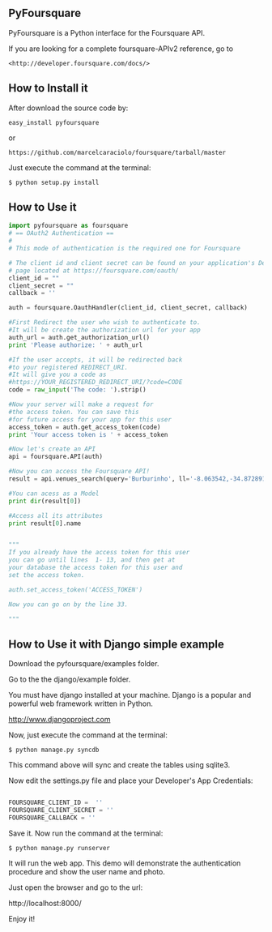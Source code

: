 PyFoursquare
--------------

PyFoursquare is a Python interface for the Foursquare API.

If you are looking for a complete foursquare-APIv2 reference, go to

    <http://developer.foursquare.com/docs/>


How to Install it
------------------

After download the source code by:

```
easy_install pyfoursquare

```

or 

```
https://github.com/marcelcaraciolo/foursquare/tarball/master

```

Just execute the command at the terminal:

```
$ python setup.py install

```

How to Use it
--------------


```python
import pyfoursquare as foursquare
# == OAuth2 Authentication ==
#
# This mode of authentication is the required one for Foursquare

# The client id and client secret can be found on your application's Details
# page located at https://foursquare.com/oauth/
client_id = ""
client_secret = ""
callback = ''

auth = foursquare.OauthHandler(client_id, client_secret, callback)

#First Redirect the user who wish to authenticate to.
#It will be create the authorization url for your app
auth_url = auth.get_authorization_url()
print 'Please authorize: ' + auth_url

#If the user accepts, it will be redirected back
#to your registered REDIRECT_URI.
#It will give you a code as
#https://YOUR_REGISTERED_REDIRECT_URI/?code=CODE
code = raw_input('The code: ').strip()

#Now your server will make a request for
#the access token. You can save this
#for future access for your app for this user
access_token = auth.get_access_token(code)
print 'Your access token is ' + access_token

#Now let's create an API
api = foursquare.API(auth)

#Now you can access the Foursquare API!
result = api.venues_search(query='Burburinho', ll='-8.063542,-34.872891')

#You can acess as a Model
print dir(result[0])

#Access all its attributes
print result[0].name


"""
If you already have the access token for this user
you can go until lines  1- 13, and then get at
your database the access token for this user and
set the access token.

auth.set_access_token('ACCESS_TOKEN')

Now you can go on by the line 33.

"""

```

How to Use it with Django simple example
--------------

Download the pyfoursquare/examples folder.

Go to the the django/example folder.

You must have django installed at your machine. Django is a popular and powerful
web framework written in Python.

http://www.djangoproject.com

Now, just execute the command at the terminal:

```
$ python manage.py syncdb

```

This command above will sync and create the tables using sqlite3.

Now edit the settings.py file and place your Developer's App Credentials:

```python

FOURSQUARE_CLIENT_ID =  ''
FOURSQUARE_CLIENT_SECRET = ''
FOURSQUARE_CALLBACK = ''

```
Save it. Now run the command at the terminal:

```
$ python manage.py runserver

```

It will run the web app.  This demo will demonstrate the authentication procedure
and show the user name and photo.

Just open the browser and go to the url: 

http://localhost:8000/


Enjoy it!

